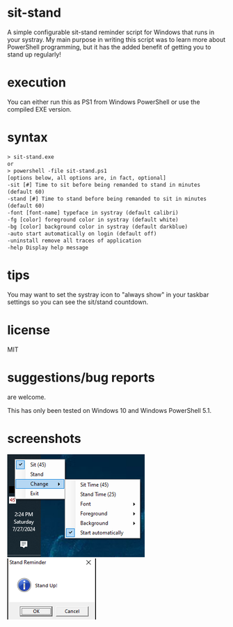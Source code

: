 # sit-stand
A simple configurable sit-stand reminder script for Windows that runs in your systray. My main purpose in writing this script was to learn more about PowerShell programming, but it has the added benefit of getting you to stand up regularly!

# execution
You can either run this as PS1 from Windows PowerShell or use the compiled EXE version.

# syntax
```
> sit-stand.exe
or
> powershell -file sit-stand.ps1
[options below, all options are, in fact, optional]
-sit [#] Time to sit before being remanded to stand in minutes (default 60)
-stand [#] Time to stand before being remanded to sit in minutes (default 60)
-font [font-name] typeface in systray (default calibri)
-fg [color] foreground color in systray (default white)
-bg [color] background color in systray (default darkblue)
-auto start automatically on login (default off)
-uninstall remove all traces of application
-help Display help message
```
# tips
You may want to set the systray icon to "always show" in your taskbar settings so you can see the sit/stand countdown.

# license
MIT

# suggestions/bug reports
are welcome.

This has only been tested on Windows 10 and Windows PowerShell 5.1.

# screenshots
![systray screenshot](systray_screenshot.png)
![reminder screenshot](reminder_screenshot.png)


